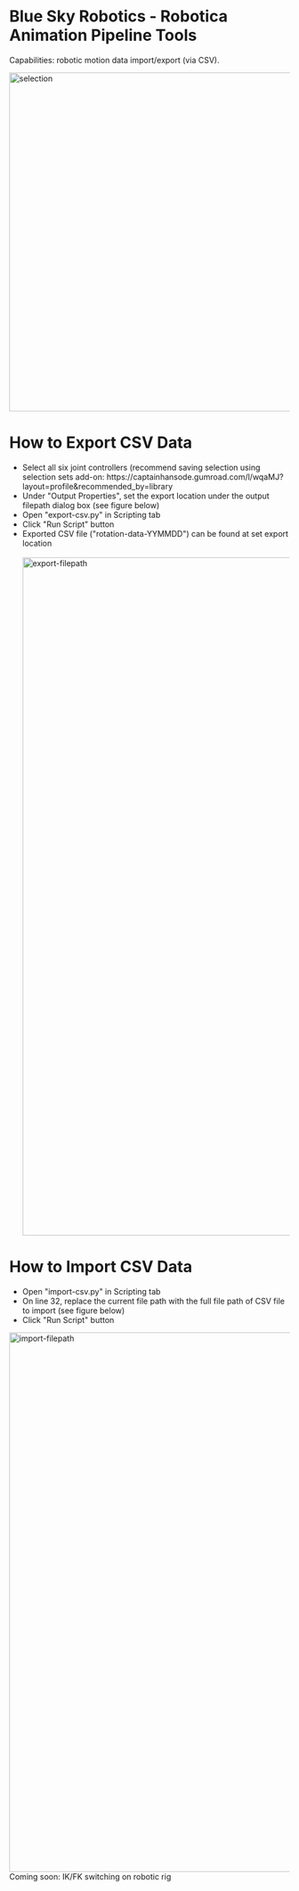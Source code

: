 # Blue Sky Robotics - Robotica Animation Pipeline Tools
Capabilities: robotic motion data import/export (via CSV).

<img width="608" alt="selection" src="https://github.com/user-attachments/assets/1c51a8fc-f7f0-4e94-a637-55394db7a754" />

<h1>How to Export CSV Data</h1>
<ul>
  <li>Select all six joint controllers (recommend saving selection using selection sets add-on: https://captainhansode.gumroad.com/l/wqaMJ?layout=profile&recommended_by=library</li>
  <li>Under "Output Properties", set the export location under the output filepath dialog box (see figure below)</li>
  <li>Open "export-csv.py" in Scripting tab</li>
  <li>Click "Run Script" button</li>
  <li>Exported CSV file ("rotation-data-YYMMDD") can be found at set export location</li>
  <br>
  <img width="1217" alt="export-filepath" src="https://github.com/user-attachments/assets/c0746a98-f8eb-46da-83b0-be7b900df142" />
</ul>

<h1>How to Import CSV Data</h1>
<ul>
  <li>Open "import-csv.py" in Scripting tab</li>
  <li>On line 32, replace the current file path with the full file path of CSV file to import (see figure below)</li>
  <li>Click "Run Script" button</li>
</ul>
<img width="968" alt="import-filepath" src="https://github.com/user-attachments/assets/dab5ab61-4cea-42de-988a-86643b987bb3" />

<br>
Coming soon: IK/FK switching on robotic rig
